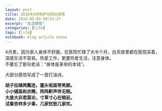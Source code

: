 ```yaml
---
layout: post
title: 2016年4月陪护住院的感悟
date: 2016-05-09 09:53:27
excerpt: "生活感悟"
categories: [life]
tags: [life]
notebook: blog article notes
---
```


4月里，因为家人身体不舒服，在医院忙碌了大半个月，白天夜里都在医院呆着，深感生活不容易。热爱工作，更要热爱生活，注意身体。  
不要忘了那句老话：“身体是革命的本钱”。

大部分感悟写成了一首打油诗。


**胡子拉碴两鬓连，蓬头垢面带笑颜。**  
**小小铺盖和衣睡，阵阵鼾声伴无眠。**  
**大是大非君莫论，寸草寸心在眼前。**  
**试看杏林多少事，几家忧愁几家欢。**  